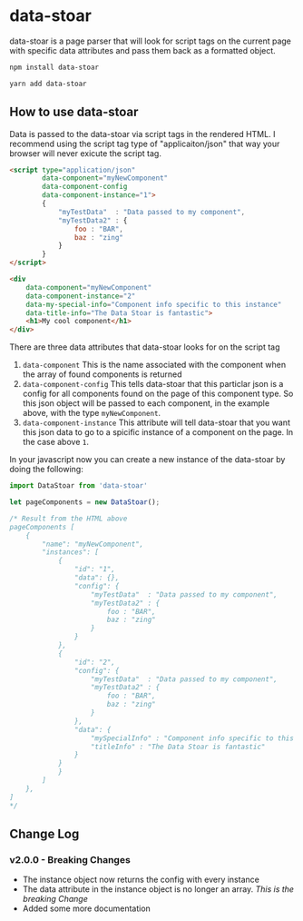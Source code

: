 # data-stoar
data-stoar is a page parser that will look for script tags on the current page with specific data attributes and pass them back as a formatted object.

```bash
npm install data-stoar
```

```bash
yarn add data-stoar
```

## How to use data-stoar
Data is passed to the data-stoar via script tags in the rendered HTML. I recommend using the script tag type of "applicaiton/json" that way your browser will never exicute the script tag.

```HTML
<script type="application/json"
        data-component="myNewComponent"
        data-component-config
        data-component-instance="1">
        {
            "myTestData"  : "Data passed to my component",
            "myTestData2" : {
                foo : "BAR",
                baz : "zing"
            }
        }
</script>

<div
    data-component="myNewComponent"
    data-component-instance="2"
    data-my-special-info="Component info specific to this instance"
    data-title-info="The Data Stoar is fantastic">
    <h1>My cool component</h1>
</div>

```
There are three data attributes that data-stoar looks for on the script tag
1) `data-component` This is the name associated with the component when the array of found components is returned
2) `data-component-config` This tells data-stoar that this particlar json is a config for all components found on the page of this component type. So this json object will be passed to each component, in the example above, with the type `myNewComponent`.
3) `data-component-instance` This attribute will tell data-stoar that you want this json data to go to a spicific instance of a component on the page. In the case above `1`.

In your javascript now you can create a new instance of the data-stoar by doing the following:

```javascript
import DataStoar from 'data-stoar'

let pageComponents = new DataStoar();

/* Result from the HTML above
pageComponents [
    {
        "name": "myNewComponent",
        "instances": [
            {
                "id": "1",
                "data": {},
                "config": {
                    "myTestData"  : "Data passed to my component",
                    "myTestData2" : {
                        foo : "BAR",
                        baz : "zing"
                    }
                }
            },
            {
                "id": "2",
                "config": {
                    "myTestData"  : "Data passed to my component",
                    "myTestData2" : {
                        foo : "BAR",
                        baz : "zing"
                    }
                },
                "data": {
                    "mySpecialInfo" : "Component info specific to this instance",
                    "titleInfo" : "The Data Stoar is fantastic"
                }
            }
            }
        ]
    },
]
*/
```


## Change Log
### v2.0.0 - Breaking Changes
* The instance object now returns the config with every instance
* The data attribute in the instance object is no longer an array. *This is the breaking Change*
* Added some more documentation
